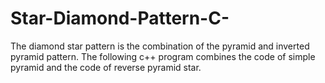 # Star-Diamond-Pattern-C-
The diamond star pattern is the combination of the pyramid and inverted pyramid pattern. The following c++ program combines the code of simple pyramid and the code of reverse pyramid star.
